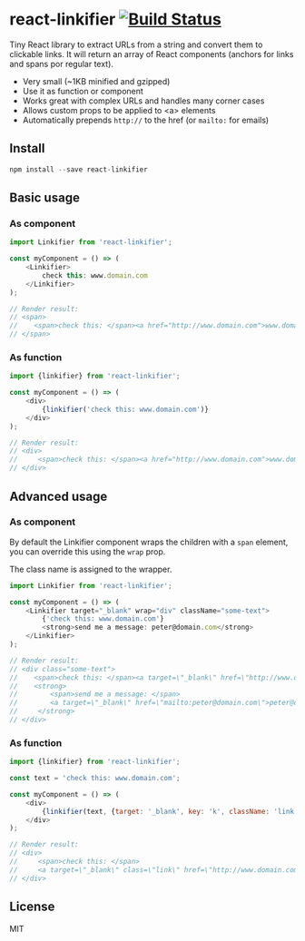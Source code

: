 # react-linkifier [![Build Status](https://travis-ci.org/pladaria/react-linkifier.svg)](https://travis-ci.org/pladaria/react-linkifier)

Tiny React library to extract URLs from a string and convert them to clickable links.
It will return an array of React components (anchors for links and spans por regular text).

- Very small (~1KB minified and gzipped)
- Use it as function or component
- Works great with complex URLs and handles many corner cases
- Allows custom props to be applied to &lt;a&gt; elements
- Automatically prepends `http://` to the href (or `mailto:` for emails)

## Install

```javascript
npm install --save react-linkifier
```

## Basic usage

### As component

```javascript
import Linkifier from 'react-linkifier';

const myComponent = () => (
    <Linkifier>
        check this: www.domain.com
    </Linkifier>
);

// Render result:
// <span>
//    <span>check this: </span><a href="http://www.domain.com">www.domain.com</a>
// </span>
```

### As function

```javascript
import {linkifier} from 'react-linkifier';

const myComponent = () => (
    <div>
        {linkifier('check this: www.domain.com')}
    </div>
);

// Render result:
// <div>
//     <span>check this: </span><a href="http://www.domain.com">www.domain.com</a>
// </div>
```

## Advanced usage

### As component

By default the Linkifier component wraps the children with a `span` element, you can override this using the `wrap` prop.

The class name is assigned to the wrapper.

```javascript
import Linkifier from 'react-linkifier';

const myComponent = () => (
    <Linkifier target="_blank" wrap="div" className="some-text">
        {'check this: www.domain.com'}
        <strong>send me a message: peter@domain.com</strong>
    </Linkifier>
);

// Render result:
// <div class="some-text">
//    <span>check this: </span><a target=\"_blank\" href=\"http://www.domain.com\">www.domain.com</a>
//    <strong>
//        <span>send me a message: </span>
//        <a target=\"_blank\" href=\"mailto:peter@domain.com\">peter@domain.com</a>
//     </strong>
// </div>

```

### As function

```javascript
import {linkifier} from 'react-linkifier';

const text = 'check this: www.domain.com';

const myComponent = () => (
    <div>
        {linkifier(text, {target: '_blank', key: 'k', className: 'link'})}
    </div>
);

// Render result:
// <div>
//     <span>check this: </span>
//     <a target=\"_blank\" class=\"link\" href=\"http://www.domain.com\">www.domain.com</a>
// </div>
```

## License

MIT
